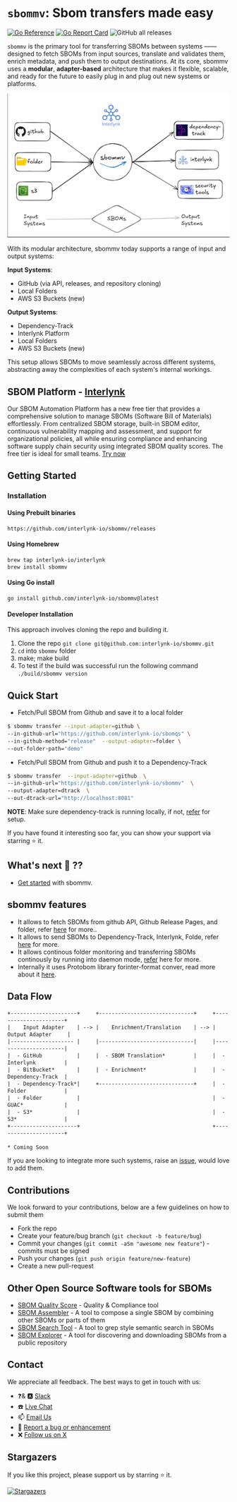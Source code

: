 # `sbommv`: Sbom transfers made easy

[![Go Reference](https://pkg.go.dev/badge/github.com/interlynk-io/sbommv.svg)](https://pkg.go.dev/github.com/interlynk-io/sbommv)
[![Go Report Card](https://goreportcard.com/badge/github.com/interlynk-io/sbommv)](https://goreportcard.com/report/github.com/interlynk-io/sbommv)
![GitHub all releases](https://img.shields.io/github/downloads/interlynk-io/sbommv/total)

`sbommv` is the primary tool for transferring SBOMs between systems —— designed to fetch SBOMs from input sources, translate and validates them, enrich metadata, and push them to output destinations. At its core, sbommv uses a **modular**, **adapter-based** architecture that makes it flexible, scalable, and ready for the future to easily plug in and plug out new systems or platforms.

![alt text](image.png)

With its modular architecture, sbommv today supports a range of input and output systems:

**Input Systems**:

- GitHub (via API, releases, and repository cloning)
- Local Folders
- AWS S3 Buckets (new)

**Output Systems**:

- Dependency-Track
- Interlynk Platform
- Local Folders
- AWS S3 Buckets (new)

This setup allows SBOMs to move seamlessly across different systems, abstracting away the complexities of each system's internal workings.

## SBOM Platform - [Interlynk](https://app.interlynk.io/)

Our SBOM Automation Platform has a new free tier that provides a comprehensive solution to manage SBOMs (Software Bill of Materials) effortlessly. From centralized SBOM storage, built-in SBOM editor, continuous vulnerability mapping and assessment, and support for organizational policies, all while ensuring compliance and enhancing software supply chain security using integrated SBOM quality scores. The free tier is ideal for small teams.
[Try now](https://app.interlynk.io/)

## Getting Started

### Installation

#### Using Prebuilt binaries

```console
https://github.com/interlynk-io/sbommv/releases
```

#### Using Homebrew

```console
brew tap interlynk-io/interlynk
brew install sbommv
```

#### Using Go install

```console
go install github.com/interlynk-io/sbommv@latest
```

#### Developer Installation

This approach involves cloning the repo and building it.

1. Clone the repo `git clone git@github.com:interlynk-io/sbommv.git`
2. `cd` into `sbommv` folder
3. make; make build
4. To test if the build was successful run the following command `./build/sbommv version`

## Quick Start

- Fetch/Pull SBOM from Github and save it to a local folder

```bash
$ sbommv transfer --input-adapter=github \
--in-github-url="https://github.com/interlynk-io/sbomqs" \
--in-github-method="release"  --output-adapter=folder \
--out-folder-path="demo"
```

- Fetch/Pull SBOM from Github and push it to a Dependency-Track

```bash
$ sbommv transfer  --input-adapter=github  \
--in-github-url="https://github.com/interlynk-io/sbommv"  \
--output-adapter=dtrack  \
--out-dtrack-url="http://localhost:8081"
```

**NOTE**: Make sure dependency-track is running locally, if not, [refer](https://github.com/interlynk-io/sbommv/blob/main/examples/setup_dependency_track.md) for setup.

If you have found it interesting soo far, you can show your support via starring ⭐ it.

## What's next 🚀 ??

- [Get started](https://github.com/interlynk-io/sbommv/blob/main/docs/getting_started.md) with sbommv.

## sbommv features

- It allows to fetch SBOMs from github API, Github Release Pages, and folder, refer [here](https://github.com/interlynk-io/sbommv/blob/main/docs/input_adpaters.md) for more..
- It allows to send SBOMs to Dependency-Track, Interlynk, Folde, refer [here](https://github.com/interlynk-io/sbommv/blob/main/docs/output_adapters.md) for more.
- It allows continous folder monitoring and transferring SBOMs continously by running into daemon mode, [refer](https://github.com/interlynk-io/sbommv/blob/main/examples/folder_real_time_monitoring_to_dtrack.md) here for more.
- Internally it uses Protobom library forinter-format conver, read more about it [here](https://github.com/interlynk-io/sbommv/blob/main/docs/conversion_layer.md).

## Data Flow

```text
+---------------------+     +------------------------------+     +----------------------+
|    Input Adapter    | --> |    Enrichment/Translation    | --> |   Output Adapter     |
|-------------------- |     |------------------------------|     |----------------------|
|  - GitHub           |     |  - SBOM Translation*         |     |  - Interlynk         |
|  - BitBucket*       |     |  - Enrichment*               |     |  - Dependency-Track  |
|  - Dependency-Track*|     +------------------------------+     |  - Folder            |
|  - Folder           |                                          |  - GUAC*             |
|  - S3*              |                                          |  - S3*               |
+---------------------+                                          +----------------------+

* Coming Soon
```

If you are looking to integrate more such systems, raise an [issue](https://github.com/interlynk-io/sbommv/issues/new), would love to add them.

## Contributions

We look forward to your contributions, below are a few guidelines on how to submit them

- Fork the repo
- Create your feature/bug branch (`git checkout -b feature/bug`)
- Commit your changes (`git commit -aSm "awesome new feature"`) - commits must be signed
- Push your changes (`git push origin feature/new-feature`)
- Create a new pull-request

## Other Open Source Software tools for SBOMs

- [SBOM Quality Score](https://github.com/interlynk-io/sbomqs) - Quality & Compliance tool
- [SBOM Assembler](https://github.com/interlynk-io/sbomasm) - A tool to compose a single SBOM by combining other SBOMs or parts of them
- [SBOM Search Tool](https://github.com/interlynk-io/sbomagr) - A tool to grep style semantic search in SBOMs
- [SBOM Explorer](https://github.com/interlynk-io/sbomex) - A tool for discovering and downloading SBOMs from a public repository

## Contact

We appreciate all feedback. The best ways to get in touch with us:

- ❓& 🅰️ [Slack](https://join.slack.com/t/sbomqa/shared_invite/zt-2jzq1ttgy-4IGzOYBEtHwJdMyYj~BACA)
- :phone: [Live Chat](https://www.interlynk.io/#hs-chat-open)
- 📫 [Email Us](mailto:hello@interlynk.io)
- 🐛 [Report a bug or enhancement](https://github.com/interlynk-io/sbomex/issues)
- :x: [Follow us on X](https://twitter.com/InterlynkIo)

## Stargazers

If you like this project, please support us by starring ⭐ it.

[![Stargazers](https://starchart.cc/interlynk-io/sbommv.svg)](https://starchart.cc/interlynk-io/sbommv)
